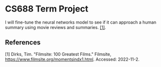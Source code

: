 # CS688 Term Project

I will fine-tune the neural networks model to see if it can approach a human summary using movie reviews and summaries. [[1]](#1).

## References
<a id="1">[1]</a> 
Dirks, Tim. "Filmsite: 100 Greatest Films." Filmsite, 
https://www.filmsite.org/momentsindx1.html. 
Accessed: 2022-11-2.
